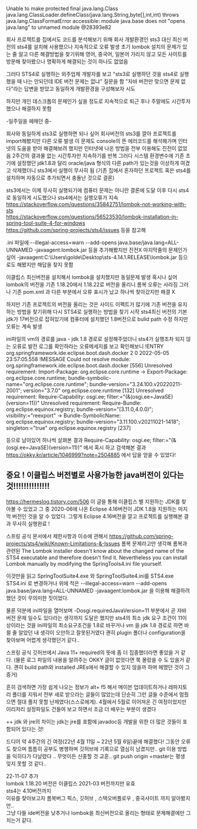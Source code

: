 Unable to make protected final java.lang.Class java.lang.ClassLoader.defineClass(java.lang.String,byte[],int,int) 
throws java.lang.ClassFormatError accessible: module java.base does not "opens java.lang" to unnamed module @28393e82

회사 프로젝트를 집에서도 코드를 분석해보기 위해 회사 개발환경인 sts3 대신 최신 버전의 sts4를 설치해 사용했으나 지속적으로 오류 발생
초기 lombok 설치의 문제가 있는 줄 알고 다른 해결방법을 찾기위해 영어, 중국어, 일본어 가리지 않고 모든 사이트를 방문해 찾아봤으나 
명확하게 해결되는 것이 하나도 없었음

그러다 STS4로 실행하는 외주업체 개발자를 보고 "sts3로 실행하던 것을 sts4로 실행했을 때 나는 안되던데 IDE 버전 문제는 없냐" 질문을 함 
"자바 버전만 맞으면 문제 없다"라는 답변을 받았고 동일하게 개발환경을 구성해보자 시도 

하지만 개인 데스크톱의 문제인가 싶을 정도로 지속적으로 퇴근 후나 주말에도 시간투자했으나 해결하지 못함

-일주일을 헤매던 중- 

회사와 동일하게 sts3로 실행하면 되나 싶어 회사버전의 sts3를 깔아 프로젝트를 import해봤지만 다른 오류 발생 
이 문제도 console의 뜬 에러코드를 해석해가며 인터넷의 도움을 받아 해결해보려 했지만 인터넷에 나온 방법을 전부 이용해도 진전이 없었음
2주간의 결과물 없는 시간투자만 지속하기를 반복 
그러다 시스템 환경변수에 기존 초기에 설정했던 jdk1.8과 달리 oracle/java 형식의 다른 path가 있는것을 이상하게 여겼고 삭제했더니 
sts3에서 실행이 무사히 됨 (기존 집에서 혼자하던 프로젝트 혹은 sts4를 설치하며 자동으로 추가되면서 충돌난 것으로 결론) 

sts3에서는 이제 무사히 실행되기에 컴퓨터 문제는 아니란 결론에 도달 이후 다시 sts4로 동일하게 시도했으나 sts4에서는 실행오류가 지속
https://stackoverflow.com/questions/35842751/lombok-not-working-with-sts <br>
https://stackoverflow.com/questions/56523530/lombok-installation-in-spring-tool-suite-4-for-windows<br>
https://github.com/spring-projects/sts4/issues 등을 참고해 

.ini 파일에 
--illegal-access=warn
--add-opens java.base/java.lang=ALL-UNNAMED
-javaagent:lombok.jar
등을 추가해봤지만 진전X  마지막줄의 문제인가 싶어 -javaagent:C:\Users\golde\Desktop\sts-4.14.1.RELEASE\lombok.jar 등으로도 해봤지만 
해답을 찾지 못함

이클립스 최신버전을 설치해서 lombok을 설치했지만 동일문제 발생 혹시나 싶어 lombok의 버전을 기존 1.18.20에서 1.18.22로 버전을 올리니
롬복 오류는 사라짐 그러나 기존 pom.xml 과 다른 부분에서 오류 표시가 났고 하나씩 찾아갔지만 해결 X 

하지만 기존 프로젝트의 버전을 올리는 것은 사이드 이펙트가 많기에 기존 버전을 유지하는 방법을 찾기위해 다시 
STS4로 실행하는 방법을 찾기 시작 sts4최신 버전의 기본 jdk가 17버전으로 잡혀있기에 컴퓨터에 설치했던 1.8버전으로 bulid path 수정 하지만
오류는 계속 발생

ini파일의 vm의 경로를 java - jdk 1.8 경로로 설정해주었더니 sts4가 실행조차 되지 않는 오류로 발전 로그를 확인하라는 오류메세지를 
보고 확인해보니 
!ENTRY org.springframework.ide.eclipse.boot.dash.docker 2 0 2022-05-05 23:57:05.558
!MESSAGE Could not resolve module: org.springframework.ide.eclipse.boot.dash.docker [556]
  Unresolved requirement: Import-Package: org.eclipse.core.runtime
    -> Export-Package: org.eclipse.core.runtime; bundle-symbolic-name="org.eclipse.core.runtime"; bundle-version="3.24.100.v20220211-2001"; version="3.7.0"
       org.eclipse.core.runtime [132]
         Unresolved requirement: Require-Capability: osgi.ee; filter:="(&(osgi.ee=JavaSE)(version=11))"
         Unresolved requirement: Require-Bundle: org.eclipse.equinox.registry; bundle-version="[3.11.0,4.0.0)"; visibility:="reexport"
           -> Bundle-SymbolicName: org.eclipse.equinox.registry; bundle-version="3.11.100.v20211021-1418"; singleton:="true"
              org.eclipse.equinox.registry [237]

등으로 남아있어 하나씩 살펴본 결과 Require-Capability: osgi.ee; filter:="(&(osgi.ee=JavaSE)(version=11))" 에서 혹시 하고 검색해본 결과
https://okky.kr/article/1046999?note=2504885 에서 답을 얻을 수 있었다! 


## 중요 ! 이클립스 버전별로 사용가능한 java버전이 있다는 것!!!!!!!!!!!!!!
https://hermeslog.tistory.com/506  이 글을 통해 이클립스 별 지원하는 JDK를 찾아볼 수 있었고
그 중 2020-06에 나온 Eclipse 4.16버전이 JDK 1.8을 지원하는 마지막 버전인 것을 알 수 있었다.
그렇게 Eclipse 4.16버전을 깔고 프로젝트를 실행해본 결과 무사히 실행완료 !


스프링 공식 문서에서 제한사항과 이슈에 관해서
https://github.com/spring-projects/sts4/wiki/Known-Limitations-&-Issues 
롬복 문제라고만 생각해 롬복과 관련된
<Lombok>
The Lombok installer doesn't know about the changed name of the STS4 executable and therefore doesn't find it.
Nevertheless you can install Lombok manually by modifying the SpringTools4.ini file yourself.

이것만을 읽고 SpringToolSuite4.exe 와 SpringToolSuite4.ini를 STS4.exe STS4.ini 로 변경하거나 위에 적은 
--illegal-access=warn
--add-opens java.base/java.lang=ALL-UNNAMED
-javaagent:lombok.jar 을 이용해 해결하려 했던 것이 무의미한 짓이었다.

물론 덕분에 ini파일을 열어보며 -Dosgi.requiredJavaVersion=11 부분에서 곧 자바 버전 문제 일수도 있다라는 생각까지 도달은 했지만 
sts4의 최소 jdk 요구 조건이 11이상이라는 것을 ini파일의 최소요구조건을 1.8로 바꾸거나 vm 을 jdk 1.8 경로로 하면 바뀔 줄 알았던 내 생각이 오만하고 잘못된거였다
괜히 plugin 폴더나 configuration을 찾아보며 어렵게 생각했던거 같다..

스프링 공식 깃허브에서 Java 11+ required의 뜻에 좀 더 집중했더라면 좋았을 거 같다. 
(물론 로그 파일의 내용을 알려주는 OKKY 글이 없엇다면 쭉 몰랐을 수 도 있을거 같다. 괜히 build path와 installed JREs에서 해결할 수 있지 않을까 하며 헤맸던 것이 그 증거)


흔히 검색하면 가장 쉽게 나오는 정보가 alt+ f5 해서 메이븐 업데이트하거나 레파지토리 폴더를 지워서 전부 새로 받으라는 글들이 많았는데
단순히 그런 글들 수준에서 멈췄으면 절대 풀지 못할 난제였다(스스로에게). 4월에서 5월로 이어져온 긴 여정이었지만
이리저리 설정파일도 건들여 보고 하면서 조금 더 배우는 부분이 생겼다 


++ jdk 와 jre의 차이는 jdk는 jre를 포함에 javadoc등 개발을 위한 더 많은 것들이 포함되어 있다는 것!


드디어 약 4주간의 긴 여정(22년 4월 11일 ~ 22년 5월 6일)끝에 해결했다! 
그동안 오류도 찾으며 틈틈히 공부도 병행하며 깃허브에 기록으로 열심히 남겼지만.. git 이용 방법을 익히다가 다날렸다 .. 무엇이든 신중할 것 교훈.. 
git push origin +master는 평생 잊지 못할 것 같다..
  
  
 22-11-07 추가   
 lombok 1.18.20 버전은 이클립스 2021-03 버전까지만 유효   
 sts4는 4.10버전까지   
 이유를 찾아보고자 롬복버그 픽스, 깃허브 , 스택오버플로우 , 중국사이트 까지 알아봤지만..   
 그냥 다들 ide버전을 낮추거나 lombok을 최신버전으로 올리는 형태로 문제해결에만 그치는거 같다.  
  
  
